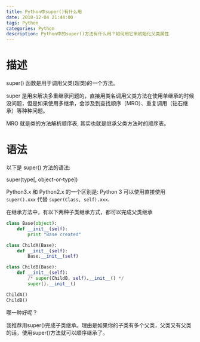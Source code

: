 ```yaml
---
title: Python中super()有什么用
date: 2018-12-04 21:44:00
tags: Python
categories: Python
description: Python中的super()方法有什么用？如何用它来初始化父类属性
---
```


# 描述
super() 函数是用于调用父类(超类)的一个方法。

super 是用来解决多重继承问题的，直接用类名调用父类方法在使用单继承的时候没问题，但是如果使用多继承，会涉及到查找顺序（MRO）、重复调用（钻石继承）等种种问题。

MRO 就是类的方法解析顺序表, 其实也就是继承父类方法时的顺序表。

# 语法
以下是 super() 方法的语法:

super(type[, object-or-type])

Python3.x 和 Python2.x 的一个区别是: Python 3 可以使用直接使用 `super().xxx` 代替 `super(Class, self).xxx`.


在继承方法中，有以下两种子类继承方式，都可以完成父类继承
```python
class Base(object):
    def __init__(self):
        print "Base created"

class ChildA(Base):
    def __init__(self):
        Base.__init__(self)

class ChildB(Base):
    def __init__(self):
        /* super(ChildB, self).__init__() */
        super().__init__()

ChildA()
ChildB()
```
哪一种好呢？

我推荐用super()完成子类继承。理由是如果你的子类有多个父类，父类又有父类的话，使用super()方法就可以顺序继承了。
